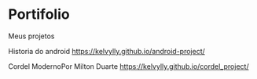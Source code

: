 # Portifolio

Meus projetos

Historia do android
https://kelvylly.github.io/android-project/

Cordel ModernoPor Milton Duarte
https://kelvylly.github.io/cordel_project/
